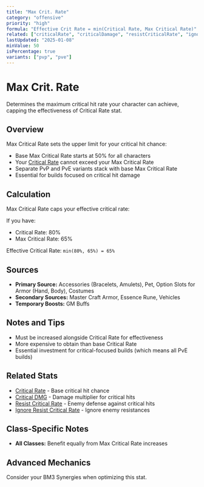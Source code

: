 ```yaml
---
title: "Max Crit. Rate"
category: "offensive"
priority: "high"
formula: "Effective Crit Rate = min(Critical Rate, Max Critical Rate)"
related: ["criticalRate", "criticalDamage", "resistCriticalRate", "ignoreResistCriticalRate"]
lastUpdated: "2025-01-08"
minValue: 50
isPercentage: true
variants: ["pvp", "pve"]
---
```


# Max Crit. Rate

Determines the maximum critical hit rate your character can achieve, capping the effectiveness of Critical Rate stat.

## Overview

Max Critical Rate sets the upper limit for your critical hit chance:
- Base Max Critical Rate starts at 50% for all characters
- Your [Critical Rate](/stats/critical-rate) cannot exceed your Max Critical Rate
- Separate PvP and PvE variants stack with base Max Critical Rate
- Essential for builds focused on critical hit damage

## Calculation

Max Critical Rate caps your effective critical rate:

If you have:
- Critical Rate: 80%
- Max Critical Rate: 65%

Effective Critical Rate: `min(80%, 65%) = 65%`

## Sources

- **Primary Source:** Accessories (Bracelets, Amulets), Pet, Option Slots for Armor (Hand, Body), Costumes
- **Secondary Sources:** Master Craft Armor, Essence Rune, Vehicles
- **Temporary Boosts:** GM Buffs

## Notes and Tips

- Must be increased alongside Critical Rate for effectiveness
- More expensive to obtain than base Critical Rate
- Essential investment for critical-focused builds (which means all PvE builds)

## Related Stats

- [Critical Rate](/stats/critical-rate) - Base critical hit chance
- [Critical DMG](/stats/critical-damage) - Damage multiplier for critical hits
- [Resist Critical Rate](/stats/resist-critical-rate) - Enemy defense against critical hits
- [Ignore Resist Critical Rate](/stats/ignore-resist-critical-rate) - Ignore enemy resistances

## Class-Specific Notes

- **All Classes:** Benefit equally from Max Critical Rate increases

## Advanced Mechanics

Consider your BM3 Synergies when optimizing this stat.

